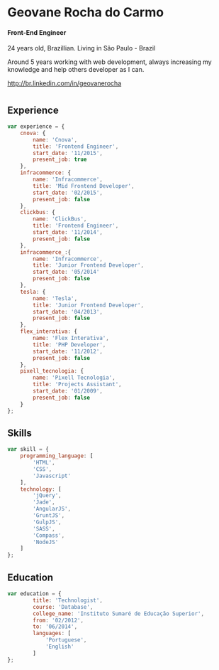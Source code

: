 # Geovane Rocha do Carmo  
#### Front-End Engineer
24 years old, Brazillian. Living in São Paulo - Brazil

Around 5 years working with web development, always increasing my knowledge and help others developer as I can.

http://br.linkedin.com/in/geovanerocha

#
## Experience
```javascript
var experience = {
    cnova: {
        name: 'Cnova',
        title: 'Frontend Engineer',
        start_date: '11/2015',
        present_job: true
    },
    infracommerce: {
        name: 'Infracommerce',
        title: 'Mid Frontend Developer',
        start_date: '02/2015',
        present_job: false
    },
    clickbus: {
        name: 'ClickBus',
        title: 'Frontend Engineer',
        start_date: '11/2014',
        present_job: false
    },
    infracommerce_:{
        name: 'Infracommerce',
        title: 'Junior Frontend Developer',
        start_date: '05/2014'
        present_job: false
    },
    tesla: {
        name: 'Tesla',
        title: 'Junior Frontend Developer',
        start_date: '04/2013',
        present_job: false
    },
    flex_interativa: {
        name: 'Flex Interativa',
        title: 'PHP Developer',
        start_date: '11/2012',
        present_job: false
    },
    pixell_tecnologia: {
        name: 'Pixell Tecnologia',
        title: 'Projects Assistant',
        start_date: '01/2009',
        present_job: false
    }
};
```
## Skills
```javascript
var skill = {
    programming_language: [
        'HTML',
        'CSS',
        'Javascript'
    ],
    technology: [
        'jQuery',
        'Jade',
        'AngularJS',
        'GruntJS',
        'GulpJS',
        'SASS',
        'Compass',
        'NodeJS'
    ]
};
```
## Education
```javascript
var education = {
        title: 'Technologist',
        course: 'Database',
        college_name: 'Instituto Sumaré de Educação Superior',
        from: '02/2012',
        to: '06/2014',
        languages: [
            'Portuguese',
            'English'
        ]
};
```
